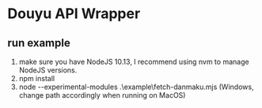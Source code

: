 # Douyu API Wrapper
## run example
1. make sure you have NodeJS 10.13, I recommend using nvm to manage NodeJS versions.
2. npm install
2. node --experimental-modules .\example\fetch-danmaku.mjs (Windows, change path accordingly when running on MacOS)